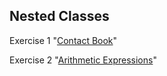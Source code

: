 ##  Nested Classes
Exercise 1 "[Contact Book](https://github.com/pp8a/Java_Basics_ENG/tree/main/Nested_Classes/contact-book)"

Exercise 2 "[Arithmetic Expressions](https://github.com/pp8a/Java_Basics_ENG/tree/main/Nested_Classes/arithmetic-expressions)"
